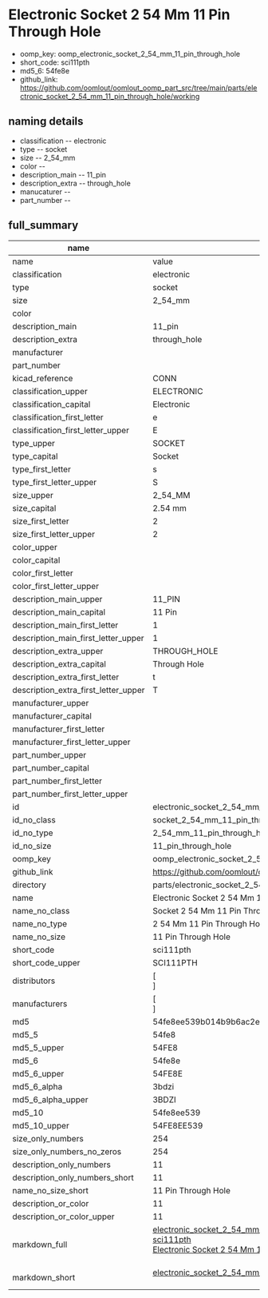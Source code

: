 # Electronic Socket 2 54 Mm 11 Pin Through Hole

  
* oomp_key: oomp_electronic_socket_2_54_mm_11_pin_through_hole 
* short_code: sci111pth
* md5_6: 54fe8e  
* github_link: https://github.com/oomlout/oomlout_oomp_part_src/tree/main/parts/electronic_socket_2_54_mm_11_pin_through_hole/working  
## naming details
* classification -- electronic
* type -- socket
* size -- 2_54_mm
* color -- 
* description_main -- 11_pin
* description_extra -- through_hole
* manucaturer -- 
* part_number -- 





## full_summary
| name | value | 
| --- | --- | 
| name | value | 
| classification | electronic | 
| type | socket | 
| size | 2_54_mm | 
| color |  | 
| description_main | 11_pin | 
| description_extra | through_hole | 
| manufacturer |  | 
| part_number |  | 
| kicad_reference | CONN | 
| classification_upper | ELECTRONIC | 
| classification_capital | Electronic | 
| classification_first_letter | e | 
| classification_first_letter_upper | E | 
| type_upper | SOCKET | 
| type_capital | Socket | 
| type_first_letter | s | 
| type_first_letter_upper | S | 
| size_upper | 2_54_MM | 
| size_capital | 2.54 mm | 
| size_first_letter | 2 | 
| size_first_letter_upper | 2 | 
| color_upper |  | 
| color_capital |  | 
| color_first_letter |  | 
| color_first_letter_upper |  | 
| description_main_upper | 11_PIN | 
| description_main_capital | 11 Pin | 
| description_main_first_letter | 1 | 
| description_main_first_letter_upper | 1 | 
| description_extra_upper | THROUGH_HOLE | 
| description_extra_capital | Through Hole | 
| description_extra_first_letter | t | 
| description_extra_first_letter_upper | T | 
| manufacturer_upper |  | 
| manufacturer_capital |  | 
| manufacturer_first_letter |  | 
| manufacturer_first_letter_upper |  | 
| part_number_upper |  | 
| part_number_capital |  | 
| part_number_first_letter |  | 
| part_number_first_letter_upper |  | 
| id | electronic_socket_2_54_mm_11_pin_through_hole | 
| id_no_class | socket_2_54_mm_11_pin_through_hole | 
| id_no_type | 2_54_mm_11_pin_through_hole | 
| id_no_size | 11_pin_through_hole | 
| oomp_key | oomp_electronic_socket_2_54_mm_11_pin_through_hole | 
| github_link | https://github.com/oomlout/oomlout_oomp_part_src/tree/main/parts/electronic_socket_2_54_mm_11_pin_through_hole/working | 
| directory | parts/electronic_socket_2_54_mm_11_pin_through_hole | 
| name | Electronic Socket 2 54 Mm 11 Pin Through Hole | 
| name_no_class | Socket 2 54 Mm 11 Pin Through Hole | 
| name_no_type | 2 54 Mm 11 Pin Through Hole | 
| name_no_size | 11 Pin Through Hole | 
| short_code | sci111pth | 
| short_code_upper | SCI111PTH | 
| distributors | [<br>] | 
| manufacturers | [<br>] | 
| md5 | 54fe8ee539b014b9b6ac2eeddff7dc1b | 
| md5_5 | 54fe8 | 
| md5_5_upper | 54FE8 | 
| md5_6 | 54fe8e | 
| md5_6_upper | 54FE8E | 
| md5_6_alpha | 3bdzi | 
| md5_6_alpha_upper | 3BDZI | 
| md5_10 | 54fe8ee539 | 
| md5_10_upper | 54FE8EE539 | 
| size_only_numbers | 254 | 
| size_only_numbers_no_zeros | 254 | 
| description_only_numbers | 11 | 
| description_only_numbers_short | 11 | 
| name_no_size_short | 11 Pin Through Hole | 
| description_or_color | 11 | 
| description_or_color_upper | 11 | 
| markdown_full | [electronic_socket_2_54_mm_11_pin_through_hole](https://github.com/oomlout/oomlout_oomp_part_src/tree/main/parts/electronic_socket_2_54_mm_11_pin_through_hole/working)<br>[sci111pth](https://github.com/oomlout/oomlout_oomp_part_src/tree/main/parts/electronic_socket_2_54_mm_11_pin_through_hole/working)<br>[Electronic Socket 2 54 Mm 11 Pin Through Hole](https://github.com/oomlout/oomlout_oomp_part_src/tree/main/parts/electronic_socket_2_54_mm_11_pin_through_hole/working)<br><br> | 
| markdown_short | [electronic_socket_2_54_mm_11_pin_through_hole](https://github.com/oomlout/oomlout_oomp_part_src/tree/main/parts/electronic_socket_2_54_mm_11_pin_through_hole/working)<br><br> | 
